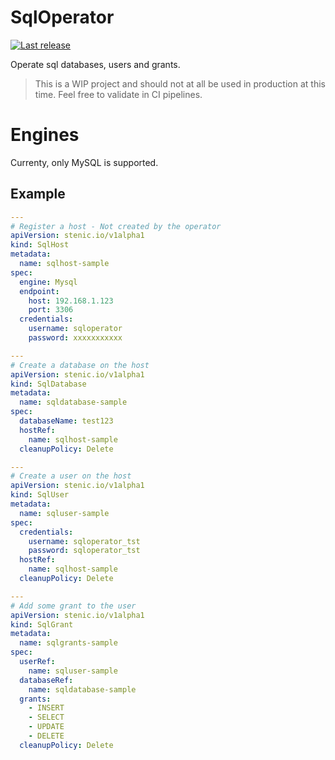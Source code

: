 # SqlOperator

[![Last release](https://github.com/stenic/sql-operator/actions/workflows/release.yaml/badge.svg)](https://github.com/stenic/sql-operator/actions/workflows/release.yaml)


Operate sql databases, users and grants.

> This is a WIP project and should not at all be used in production at this time.
> Feel free to validate in CI pipelines.

# Engines

Currenty, only MySQL is supported.

## Example

```yaml
---
# Register a host - Not created by the operator
apiVersion: stenic.io/v1alpha1
kind: SqlHost
metadata:
  name: sqlhost-sample
spec:
  engine: Mysql
  endpoint:
    host: 192.168.1.123
    port: 3306
  credentials:
    username: sqloperator
    password: xxxxxxxxxxx

---
# Create a database on the host
apiVersion: stenic.io/v1alpha1
kind: SqlDatabase
metadata:
  name: sqldatabase-sample
spec:
  databaseName: test123
  hostRef:
    name: sqlhost-sample
  cleanupPolicy: Delete

---
# Create a user on the host
apiVersion: stenic.io/v1alpha1
kind: SqlUser
metadata:
  name: sqluser-sample
spec:
  credentials:
    username: sqloperator_tst
    password: sqloperator_tst
  hostRef:
    name: sqlhost-sample
  cleanupPolicy: Delete

---
# Add some grant to the user
apiVersion: stenic.io/v1alpha1
kind: SqlGrant
metadata:
  name: sqlgrants-sample
spec:
  userRef:
    name: sqluser-sample
  databaseRef:
    name: sqldatabase-sample
  grants:
    - INSERT
    - SELECT
    - UPDATE
    - DELETE
  cleanupPolicy: Delete
```

